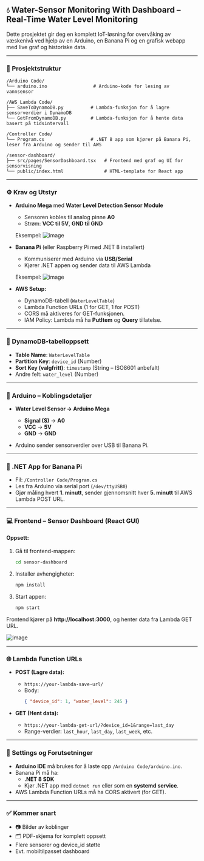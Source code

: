 ## 💧 Water-Sensor Monitoring With Dashboard – Real-Time Water Level Monitoring

Dette prosjektet gir deg en komplett IoT-løsning for overvåking av væskenivå ved hjelp av en Arduino, en Banana Pi og en grafisk webapp med live graf og historiske data.

---

### 📁 Prosjektstruktur

```
/Arduino Code/
└── arduino.ino                 # Arduino-kode for lesing av vannsensor

/AWS Lambda Code/
├── SaveToDynamoDB.py          # Lambda-funksjon for å lagre sensorverdier i DynamoDB
└── GetFromDynamoDB.py         # Lambda-funksjon for å hente data basert på tidsintervall

/Controller Code/
└── Program.cs                 # .NET 8 app som kjører på Banana Pi, leser fra Arduino og sender til AWS

/sensor-dashboard/
├── src/pages/SensorDashboard.tsx   # Frontend med graf og UI for sensorvisning
└── public/index.html               # HTML-template for React app
```

---

### ⚙️ Krav og Utstyr

- **Arduino Mega** med **Water Level Detection Sensor Module**
  - Sensoren kobles til analog pinne **A0**
  - Strøm: **VCC til 5V**, **GND til GND**
  
  Eksempel:
  ![image](https://github.com/user-attachments/assets/0958f8a3-af73-4b40-9f7f-a69934fc5779)

- **Banana Pi** (eller Raspberry Pi med .NET 8 installert)
  - Kommuniserer med Arduino via **USB/Serial**
  - Kjører .NET appen og sender data til AWS Lambda
  
  Eksempel:
  ![image](https://github.com/user-attachments/assets/192584b7-d572-49eb-9c57-8f5794b2ce97)

- **AWS Setup:**
  - DynamoDB-tabell (`WaterLevelTable`)
  - Lambda Function URLs (1 for GET, 1 for POST)
  - CORS må aktiveres for GET-funksjonen.
  - IAM Policy: Lambda må ha **PutItem** og **Query** tillatelse.

---

### 🧠 DynamoDB-tabelloppsett

- **Table Name**: `WaterLevelTable`
- **Partition Key**: `device_id` (Number)
- **Sort Key (valgfritt)**: `timestamp` (String – ISO8601 anbefalt)
- Andre felt: `water_level` (Number)

---

### 🔌 Arduino – Koblingsdetaljer

- **Water Level Sensor → Arduino Mega**
  - **Signal (S)** → **A0**
  - **VCC** → **5V**
  - **GND** → **GND**

- Arduino sender sensorverdier over USB til Banana Pi.

---

### 🚀 .NET App for Banana Pi

- Fil: `/Controller Code/Program.cs`
- Les fra Arduino via serial port (`/dev/ttyUSB0`)
- Gjør måling hvert **1. minutt**, sender gjennomsnitt hver **5. minutt** til AWS Lambda POST URL.

---

### 💻 Frontend – Sensor Dashboard (React GUI)

#### Oppsett:

1. Gå til frontend-mappen:
   ```bash
   cd sensor-dashboard
   ```

2. Installer avhengigheter:
   ```bash
   npm install
   ```

3. Start appen:
   ```bash
   npm start
   ```

Frontend kjører på **http://localhost:3000**, og henter data fra Lambda GET URL.

![image](https://github.com/user-attachments/assets/c3340e3b-f254-4b64-b00e-9be2aa01a092)

---

### 🌐 Lambda Function URLs

- **POST (Lagre data):**
  - `https://your-lambda-save-url/`
  - Body:  
    ```json
    { "device_id": 1, "water_level": 245 }
    ```

- **GET (Hent data):**
  - `https://your-lambda-get-url/?device_id=1&range=last_day`
  - Range-verdier: `last_hour`, `last_day`, `last_week`, etc.

---

### 🔧 Settings og Forutsetninger

- **Arduino IDE** må brukes for å laste opp `/Arduino Code/arduino.ino`.
- Banana Pi må ha:
  - **.NET 8 SDK**
  - Kjør .NET app med `dotnet run` eller som en **systemd service**.
- AWS Lambda Function URLs må ha CORS aktivert (for GET).

---

### ✅ Kommer snart

- 📷 Bilder av koblinger
- 🗂️ PDF-skjema for komplett oppsett
- Flere sensorer og device_id støtte
- Evt. mobiltilpasset dashboard
